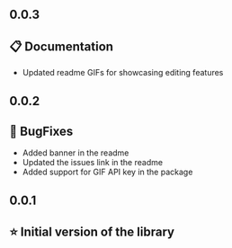 ## 0.0.3
## 📋 Documentation
- Updated readme GIFs for showcasing editing features

## 0.0.2
## 🐞 BugFixes
- Added banner in the readme
- Updated the issues link in the readme
- Added support for GIF API key in the package

## 0.0.1
## ⭐ Initial version of the library